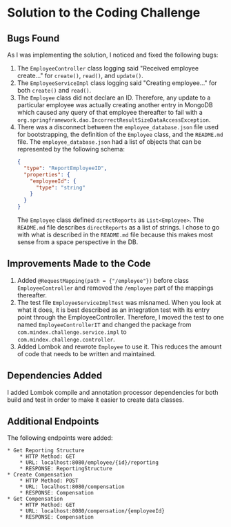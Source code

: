 # Solution to the Coding Challenge
## Bugs Found
As I was implementing the solution, I noticed and fixed the following bugs:
1. The `EmployeeController` class logging said "Received employee create..." for `create()`, `read()`, and `update()`.
1. The `EmployeeServiceImpl` class logging said "Creating employee..." for both `create()` and `read()`.
1. The `Employee` class did not declare an ID.
Therefore, any update to a particular employee was actually creating another entry in MongoDB which caused any query of that employee thereafter to fail with a `org.springframework.dao.IncorrectResultSizeDataAccessException`.
1. There was a disconnect between the `employee_database.json` file used for bootstrapping, the definition of the `Employee` class, and the `README.md` file.
The `employee_database.json` had a list of objects that can be represented by the following schema:
    ```json
    { 
      "type": "ReportEmployeeID",
      "properties": {
        "employeeId": {
          "type": "string"
        }
      }
    }
    ```
   The `Employee` class defined `directReports` as `List<Employee>`.
   The `README.md` file describes `directReports` as a list of strings.
   I chose to go with what is described in the `README.md` file because this makes most sense from a space perspective in the DB.

## Improvements Made to the Code
1. Added `@RequestMapping(path = {"/employee"})` before class `EmployeeController` and removed the `/employee` part of the mappings thereafter.
1. The test file `EmployeeServiceImplTest` was misnamed.
   When you look at what it does, it is best described as an integration test with its entry point through the EmployeeController.
   Therefore, I moved the test to one named `EmployeeControllerIT` and changed the package from `com.mindex.challenge.service.impl` to `com.mindex.challenge.controller`.
1. Added Lombok and rewrote `Employee` to use it. This reduces the amount of code that needs to be written and maintained.

## Dependencies Added
I added Lombok compile and annotation processor dependencies for both build and test in order to make it easier to create data classes.

## Additional Endpoints
The following endpoints were added:
```text
* Get Reporting Structure
    * HTTP Method: GET
    * URL: localhost:8080/employee/{id}/reporting
    * RESPONSE: ReportingStructure
* Create Compensation
    * HTTP Method: POST
    * URL: localhost:8080/compensation
    * RESPONSE: Compensation
* Get Compensation
    * HTTP Method: GET
    * URL: localhost:8080/compensation/{employeeId}
    * RESPONSE: Compensation
```